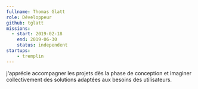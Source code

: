 ```yaml
---
fullname: Thomas Glatt
role: Développeur
github: tglatt
missions:
  - start: 2019-02-18
    end: 2019-06-30
    status: independent
startups:
    - tremplin
---
```


j'apprécie accompagner les projets dès la phase de conception et imaginer collectivement des solutions adaptées aux besoins des utilisateurs.
